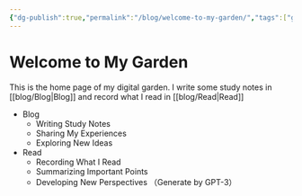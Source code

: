 ```yaml
---
{"dg-publish":true,"permalink":"/blog/welcome-to-my-garden/","tags":["gardenEntry"]}
---
```



# Welcome to My Garden
This is the home page of my digital garden. I write some study notes in [[blog/Blog\|Blog]] and record what I read in [[blog/Read\|Read]] 
- Blog 
	- Writing Study Notes 
	- Sharing My Experiences 
	- Exploring New Ideas 
- Read 
	- Recording What I Read 
	- Summarizing Important Points 
	- Developing New Perspectives （Generate by GPT-3）



